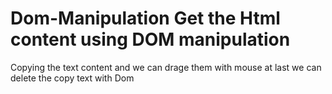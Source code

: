 # Dom-Manipulation  Get the Html content using DOM manipulation 
Copying the text content and we can drage them with mouse 
at last we can delete the copy text with Dom 

